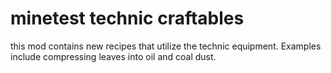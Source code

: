 # minetest technic craftables
this mod contains new recipes that utilize the technic equipment. Examples include compressing leaves into oil and coal dust.
